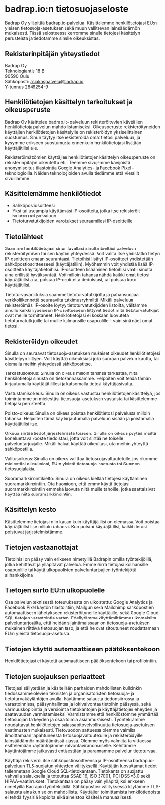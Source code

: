 # badrap.io:n tietosuojaseloste

Badrap Oy ylläpitää badrap.io-palvelua. Käsittelemme
henkilötietojasi EU:n yleisen tietosuoja-asetuksen sekä muun
vallitsevan lainsäädännön mukaisesti. Tässä selosteessa
kerromme sinulle tietojesi käsittelyn perusteista ja tiedotamme
sinulle oikeuksistasi.

## Rekisterinpitäjän yhteystiedot

Badrap Oy\
Teknologiantie 18 B\
90590 Oulu\
Sähköposti: [asiakaspalvelu@badrap.io](asiakaspalvelu@badrap.io)\
Y-tunnus 2846254-9

## Henkilötietojen käsittelyn tarkoitukset ja oikeusperuste

Badrap Oy käsittelee badrap.io-palveluun
rekisteröityvien käyttäjien henkilötietoja palvelun
mahdollistamiseksi. Oikeusperuste rekisteröityneiden
käyttäjien henkilötietojen käsittelylle on rekisteröidyn
yksiselitteinen suostumus. Sinun täytyy itse rekisteröidä
omat tietosi palveluun, ja kysymme erikseen suostumusta
ennenkuin henkilötietojasi lisätään käyttäjätilisi alle.

Rekisteröimättömien käyttäjien henkilötietojen käsittelyn
oikeusperuste on rekisterinpitäjän oikeutettu etu. Teemme
sivujemme kävijöistä anonymisoitua tilastointia
Google Analytics- ja Facebook Pixel -teknologioilla.
Näiden teknologioiden avulla tiedämme että vierailit
sivuillamme.

## Käsittelemämme henkilötiedot

- Sähköpostiosoitteesi
- Yksi tai useampia käyttämiäsi IP-osoitteita, jotka itse rekisteröit halutessasi palveluun
- Tietoturvatutkijoiden varoitukset seuraamillesi IP-osoitteille

## Tietolähteet

Saamme henkilötietojasi sinun luvallasi sinulta itseltäsi
palveluun rekisteröitymisen tai sen käytön yhteydessä. Voit
valita itse yhdistätkö tietyn IP-osoitteen omaan
seurantaasi. Tietoihisi lisätyt IP-osoitteet yhdistetään
sähköpostiosoitteeseesi (käyttäjätiliin). Myöhemmin voit
yhdistää lisää IP-osoitteita käyttäjätietoihisi.
IP-osoitteen lisääminen tietoihisi vaatii sinulta aina
erillistä hyväksyntää. Voit milloin tahansa nähdä kaikki
omat tietosi käyttäjätilisi alta, poistaa IP-osoitteita
tiedoistasi, tai poistaa koko käyttäjätilisi.

Tietoturvavaroituksia saamme tietoturvatutkijoilta ja
pahansuopaa verkkoliikennettä seuraavilta tutkimusryhmiltä.
Mikäli palveluun rekisteröimäsi IP-osoite löytyy
tietoturvatutkijoiden listoilta, välitämme sinulle kaikki
kyseiseen IP-osoitteeseen liittyvät tiedot mitä
tietoturvatutkijat ovat meille toimittaneet. Henkilötietojasi
ei koskaan luovuteta tietoturvatutkijoille tai muille
kolmansille osapuolille - vain sinä näet omat tietosi.

## Rekisteröidyn oikeudet

Sinulla on seuraavat tietosuoja-asetuksen mukaiset oikeudet
henkilötietojesi käsittelyyn liittyen. Voit käyttää oikeuksiasi
joko suoraan palvelun kautta, tai olemalla meihin yhteydessä
sähköpostitse.

Tarkastusoikeus: Sinulla on oikeus milloin tahansa tarkastaa,
mitä henkilötietoja sinusta on tietokannassamme. Helpoiten voit
tehdä tämän kirjautumalla käyttäjätilillesi ja katsomalla tietosi
käyttäjäsivulta.

Vastustamisoikeus: Sinulla on oikeus vastustaa henkilötietojen
käsittelyä, jos toimintamme on mielestäsi tietosuoja-asetuksen
vastaista tai käsittelemme tietojasi perusteetta.

Poisto-oikeus: Sinulla on oikeus poistaa henkilötietosi
palvelusta milloin tahansa. Helpoiten tämä käy kirjautumalla
palveluun sisään ja poistamalla käyttäjätilisi itse.

Oikeus siirtää tiedot järjestelmästä toiseen: Sinulla on
oikeus pyytää meiltä koneluettava kooste tiedoistasi, jotta
voit siirtää ne toiselle palveluntarjoajalle. Mikäli haluat
käyttää oikeuttasi, ota meihin yhteyttä sähköpostilla.

Valitusoikeus: Sinulla on oikeus valittaa tietosuojavaltuutetulle,
jos rikomme mielestäsi oikeuksiasi, EU:n yleistä
tietosuoja-asetusta tai Suomen tietosuojalakia.

Suoramarkkinointikielto: Sinulla on oikeus kieltää tietojesi
käyttäminen suoramarkkinointiin. Ota huomioon, että emme käytä
tietojasi suoramarkkinointiin emmekä luovuta niitä muille
tahoille, jotka saattaisivat käyttää niitä suoramarkkinointiin.

## Käsittelyn kesto

Käsittelemme tietojasi niin kauan kuin käyttäjätilisi on
olemassa. Voit poistaa käyttäjätilisi itse milloin tahansa.
Kun poistat käyttäjätilisi, kaikki tietosi poistuvat
järjestelmistämme.

## Tietojen vastaanottajat

Tietoihisi on pääsy vain erikseen nimetyillä Badrapin omilla
työntekijöillä, jotka kehittävät ja ylläpitävät palvelua.
Emme siirrä tietojasi kolmansille osapuolille tai käytä
ulkopuolisten palveluntarjoajien työntekijöitä alihankkijoina.

## Tietojen siirto EU:n ulkopuolelle

Osa palvelun teknisestä toteutuksesta on ulkoistettu: Google
Analytics ja Facebook Pixel käytön tilastointiin, Mailgun
sekä Mailchimp sähköpostien automaattiseen lähetykseen
rekisteröityneille käyttäjille, sekä Google Cloud SQL
tietojen varastointia varten. Edellytämme käyttämiltämme
ulkomaisilta palveluntarjoajilta, että heidän sijaintimaissaan
on tietosuoja-asetuksen mukainen riittävä tietosuojan taso,
ja että he ovat sitoutuneet noudattamaan EU:n yleistä
tietosuoja-asetusta.

## Tietojen käyttö automaattiseen päätöksentekoon

Henkilötietojasi ei käytetä automaattiseen päätöksentekoon
tai profilointiin.

## Tietojen suojauksen periaatteet

Tietojasi säilytetään ja käsitellään parhaiden mahdollisten
kulloinkin tiedossamme olevien teknisten ja organisatoristen
tietosuoja- ja tietoturvakäytäntöjen avulla. Käytämme
salausta tiedonsiirrossa ja varastoinnissa, pääsynhallintaa
ja lokivalvontaa tietoihin pääsyssä, sekä varmuuskopiointia ja
versiointia tietokantojen ja käyttäjätietojen eheyden ja
saatavuuden varmistamiseksi. Varmistamme että henkilöstömme
ymmärtää tietosuojan tärkeyden ja osaa toimia asianmukaisesti.
Työntekijämme noudattavat henkilötietojen
salassapitovelvollisuutta tietosuoja-asetuksen vaatimusten
mukaisesti. Tietovuodon sattuessa olemme valmiita ilmoittamaan
tapahtuneesta tietosuojavaltuutetulle ja rekisteröidyille
lainsäädännön määräämässä ajassa. Olemme myös valmiita
tarvittaessa esittelemään käytäntöjämme valvontaviranomaiselle.
Kehitämme käytäntöjämme jatkuvasti entisestään
ja parannamme palvelun tietoturvaa.

Käyttäjä rekisteröi itse sähköpostiosoitteensa ja
IP-osoitteensa badrap.io-palveluun TLS-suojatun yhteyden
välityksellä. Käyttäjän luovuttamat tiedot tallennetaan
Google Cloud SQL-tietokantaan. Tietokanta on suojattu
vahvalla salauksella ja toteuttaa SSAE 16, ISO 27001,
PCI DSS v3.0 sekä HIPAA-vaatimukset. Tietokantaan on
pääsy vain ylläpitäjiksi erikseen nimetyillä Badrapin
työntekijöillä. Sähköpostien välityksessä käytämme
TLS-salausta aina kun se on mahdollista. Käyttäjien
toimittamista henkilötiedoista ei tehdä fyysisiä kopioita
eikä aineistoa käsitellä manuaalisesti.
